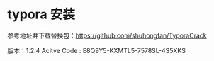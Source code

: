 # typora 安装

参考地址并下载替换包：https://github.com/shuhongfan/TyporaCrack

版本：1.2.4
Acitve Code : E8Q9Y5-KXMTL5-7578SL-4S5XKS
 
